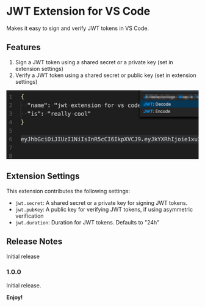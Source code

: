 # JWT Extension for VS Code

Makes it easy to sign and verify JWT tokens in VS Code.

## Features

1. Sign a JWT token using a shared secret or a private key (set in extension settings)
2. Verify a JWT token using a shared secret or public key (set in extension settings)

![Using JWT](img/jwt-extension.png)

## Extension Settings

This extension contributes the following settings:

* `jwt.secret`: A shared secret or a private key for signing JWT tokens.
* `jwt.pubKey`: A public key for verifying JWT tokens, if using asymmetric verification
* `jwt.duration`: Duration for JWT tokens. Defaults to "24h"

## Release Notes

Initial release

### 1.0.0

Initial release.


**Enjoy!**